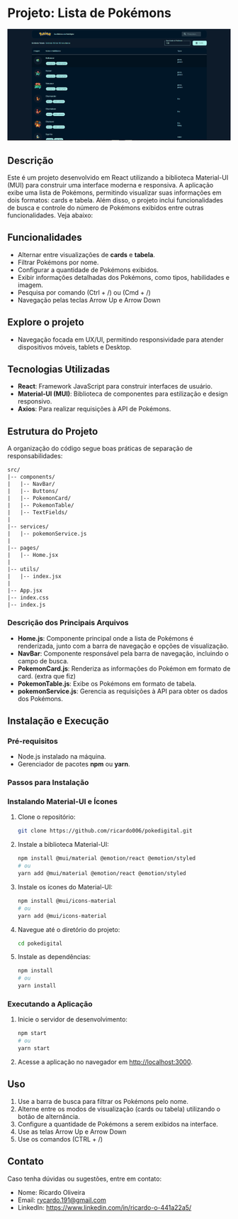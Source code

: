 # Projeto: Lista de Pokémons

![Tela inicial](public/images/imagens-projeto/Home.png)

## Descrição
Este é um projeto desenvolvido em React utilizando a biblioteca Material-UI (MUI) para construir uma interface moderna e responsiva. A aplicação exibe uma lista de Pokémons, permitindo visualizar suas informações em dois formatos: cards e tabela. Além disso, o projeto inclui funcionalidades de busca e controle do número de Pokémons exibidos entre outras funcionalidades. Veja abaixo:

## Funcionalidades
- Alternar entre visualizações de **cards** e **tabela**.
- Filtrar Pokémons por nome.
- Configurar a quantidade de Pokémons exibidos.
- Exibir informações detalhadas dos Pokémons, como tipos, habilidades e imagem.
- Pesquisa por comando (Ctrl + /) ou (Cmd + /)
- Navegação pelas teclas Arrow Up e Arrow Down

## Explore o projeto
- Navegação focada em UX/UI, permitindo responsividade para atender dispositivos móveis, tablets e Desktop.

## Tecnologias Utilizadas
- **React**: Framework JavaScript para construir interfaces de usuário.
- **Material-UI (MUI)**: Biblioteca de componentes para estilização e design responsivo.
- **Axios**: Para realizar requisições à API de Pokémons.

## Estrutura do Projeto
A organização do código segue boas práticas de separação de responsabilidades:

```
src/
|-- components/
|   |-- NavBar/
|   |-- Buttons/
|   |-- PokemonCard/
|   |-- PokemonTable/
|   |-- TextFields/
|
|-- services/
|   |-- pokemonService.js
|
|-- pages/
|   |-- Home.jsx
|
|-- utils/
|   |-- index.jsx
|
|-- App.jsx
|-- index.css
|-- index.js
```

### Descrição dos Principais Arquivos
- **Home.js**: Componente principal onde a lista de Pokémons é renderizada, junto com a barra de navegação e opções de visualização.
- **NavBar**: Componente responsável pela barra de navegação, incluindo o campo de busca.
- **PokemonCard.js**: Renderiza as informações do Pokémon em formato de card. (extra que fiz)
- **PokemonTable.js**: Exibe os Pokémons em formato de tabela.
- **pokemonService.js**: Gerencia as requisições à API para obter os dados dos Pokémons.

## Instalação e Execução
### Pré-requisitos
- Node.js instalado na máquina.
- Gerenciador de pacotes **npm** ou **yarn**.

### Passos para Instalação

### Instalando Material-UI e Ícones
1. Clone o repositório:
   ```bash
   git clone https://github.com/ricardo006/pokedigital.git

2. Instale a biblioteca Material-UI:
   ```bash
   npm install @mui/material @emotion/react @emotion/styled
   # ou
   yarn add @mui/material @emotion/react @emotion/styled
   ```
3. Instale os ícones do Material-UI:
   ```bash
   npm install @mui/icons-material
   # ou
   yarn add @mui/icons-material
   ```
4. Navegue até o diretório do projeto:
   ```bash
   cd pokedigital
   ```
5. Instale as dependências:
   ```bash
   npm install
   # ou
   yarn install
   ```

### Executando a Aplicação
1. Inicie o servidor de desenvolvimento:
   ```bash
   npm start
   # ou
   yarn start
   ```
2. Acesse a aplicação no navegador em [http://localhost:3000](http://localhost:3000).

## Uso
1. Use a barra de busca para filtrar os Pokémons pelo nome.
2. Alterne entre os modos de visualização (cards ou tabela) utilizando o botão de alternância.
3. Configure a quantidade de Pokémons a serem exibidos na interface.
4. Use as telas Arrow Up e Arrow Down
5. Use os comandos (CTRL + /)

## Contato
Caso tenha dúvidas ou sugestões, entre em contato:
- Nome: Ricardo Oliveira
- Email: rycardo.191@gmail.com
- LinkedIn: https://www.linkedin.com/in/ricardo-o-441a22a5/

